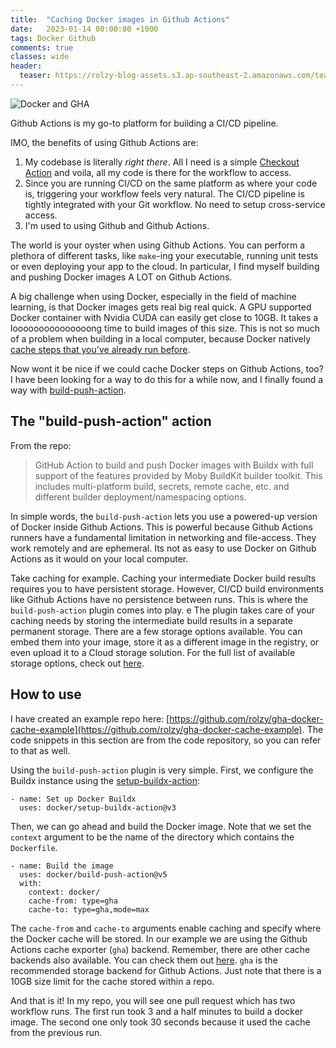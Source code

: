 ```yaml
---
title:  "Caching Docker images in Github Actions"
date:   2023-01-14 00:00:00 +1000
tags: Docker Github
comments: true
classes: wide
header: 
  teaser: https://rolzy-blog-assets.s3.ap-southeast-2.amazonaws.com/teaser-images/gha-docker-cache.png
---
```


![Docker and GHA](https://rolzy-blog-assets.s3.ap-southeast-2.amazonaws.com/splash-images/gha-docker-cache-1280.png)

Github Actions is my go-to platform for building a CI/CD pipeline. 

IMO, the benefits of using Github Actions are:

1. My codebase is literally *right there*. All I need is a simple [Checkout Action](https://github.com/actions/checkout) and voila, all my code is there for the workflow to access.
2. Since you are running CI/CD on the same platform as where your code is, triggering your workflow feels very natural. The CI/CD pipeline is tightly integrated with your Git workflow. No need to setup cross-service access.
3. I'm used to using Github and Github Actions.

The world is your oyster when using Github Actions. You can perform a plethora of different tasks, like `make`-ing your executable, running unit tests or even deploying your app to the cloud. In particular, I find myself building and pushing Docker images A LOT on Github Actions. 

A big challenge when using Docker, especially in the field of machine learning, is that Docker images gets real big real quick. A GPU supported Docker container with Nvidia CUDA can easily get close to 10GB. It takes a looooooooooooooong time to build images of this size. This is not so much of a problem when building in a local computer, because Docker natively [cache steps that you've already run before](https://docs.docker.com/build/cache/). 

Now wont it be nice if we could cache Docker steps on Github Actions, too? I have been looking for a way to do this for a while now, and I finally found a way with [build-push-action](https://github.com/docker/build-push-action).

## The "build-push-action" action
From the repo: 
> GitHub Action to build and push Docker images with Buildx with full support of the features provided by Moby BuildKit builder toolkit. This includes multi-platform build, secrets, remote cache, etc. and different builder deployment/namespacing options.

In simple words, the `build-push-action` lets you use a powered-up version of Docker inside Github Actions. This is powerful because Github Actions runners have a fundamental limitation in networking and file-access. They work remotely and are ephemeral. Its not as easy to use Docker on Github Actions as it would on your local computer. 

Take caching for example. Caching your intermediate Docker build results requires you to have persistent storage. However, CI/CD build environments like Github Actions have no persistence between runs. This is where the `build-push-action` plugin comes into play.
e
The plugin takes care of your caching needs by storing the intermediate build results in a separate permanent storage. There are a few storage options available. You can embed them into your image, store it as a different image in the registry, or even upload it to a Cloud storage solution. For the full list of available storage options, check out [here](https://docs.docker.com/build/cache/backends/#backends). 

## How to use
I have created an example repo here: [https://github.com/rolzy/gha-docker-cache-example](https://github.com/rolzy/gha-docker-cache-example).
The code snippets in this section are from the code repository, so you can refer to that as well.

Using the `build-push-action` plugin is very simple. First, we configure the Buildx instance using the [setup-buildx-action](https://github.com/docker/setup-buildx-action):
```
- name: Set up Docker Buildx
  uses: docker/setup-buildx-action@v3
```

Then, we can go ahead and build the Docker image. Note that we set the `context` argument to be the name of the directory which contains the `Dockerfile`. 
```
- name: Build the image
  uses: docker/build-push-action@v5
  with:
    context: docker/
    cache-from: type=gha
    cache-to: type=gha,mode=max
```
The `cache-from` and `cache-to` arguments enable caching and specify where the Docker cache will be stored. In our example we are using the Github Actions cache exporter (`gha`) backend. Remember, there are other cache backends also available. You can check them out [here](https://docs.docker.com/build/ci/github-actions/cache/). `gha` is the recommended storage backend for Github Actions. Just note that there is a 10GB size limit for the cache stored within a repo.

And that is it! In my repo, you will see one pull request which has two workflow runs. The first run took 3 and a half minutes to build a docker image. The second one only took 30 seconds because it used the cache from the previous run. 
